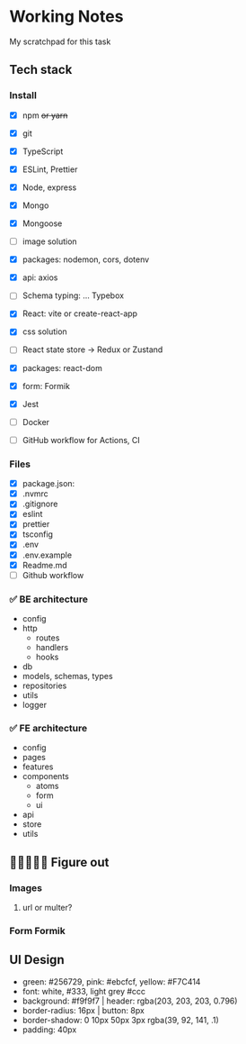# Working Notes

My scratchpad for this task

## Tech stack

### Install

- [x] npm ~~or yarn~~
- [x] git
- [x] TypeScript
- [x] ESLint, Prettier

- [x] Node, express
- [x] Mongo
- [x] Mongoose
- [ ] image solution
- [x] packages: nodemon, cors, dotenv

- [x] api: axios
- [ ] Schema typing: ... Typebox

- [x] React: vite or create-react-app
- [x] css solution
- [ ] React state store -> Redux or Zustand
- [x] packages: react-dom
- [x] form: Formik

- [x] Jest
- [ ] Docker
- [ ] GitHub workflow for Actions, CI

### Files

- [x] package.json:
- [x] .nvmrc
- [x] .gitignore
- [x] eslint
- [x] prettier
- [x] tsconfig
- [x] .env
- [x] .env.example
- [x] Readme.md
- [ ] Github workflow

### ✅ BE architecture

- config
- http
  - routes
  - handlers
  - hooks
- db
- models, schemas, types
- repositories
- utils
- logger

### ✅ FE architecture

- config
- pages
- features
- components
  - atoms
  - form
  - ui
- api
- store
- utils

## 🚧🚧🚧🚧🚧 Figure out

### Images

1. url or multer?

### Form Formik

## UI Design

- green: #256729, pink: #ebcfcf, yellow: #F7C414
- font: white, #333, light grey #ccc
- background: #f9f9f7 | header: rgba(203, 203, 203, 0.796)
- border-radius: 16px | button: 8px
- border-shadow: 0 10px 50px 3px rgba(39, 92, 141, .1)
- padding: 40px
